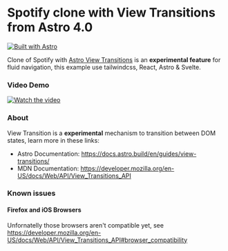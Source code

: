 # Spotify clone with View Transitions from Astro 4.0 
[![Built with Astro](https://astro.badg.es/v2/built-with-astro/tiny.svg)](https://astro.build)

Clone of Spotify with [Astro View Transitions](https://docs.astro.build/en/guides/view-transitions/) is an **experimental feature** for fluid navigation, this example use tailwindcss, React, Astro & Svelte.

### Video Demo
[![Watch the video](https://img.youtube.com/vi/H3QhFpFdxrM/0.jpg)](https://www.youtube.com/watch?v=H3QhFpFdxrM)




### About

View Transition is a **experimental** mechanism to transition between DOM states, learn more in these links:

- Astro Documentation: https://docs.astro.build/en/guides/view-transitions/
- MDN Documentation: https://developer.mozilla.org/en-US/docs/Web/API/View_Transitions_API

### Known issues
#### Firefox and iOS Browsers
Unfornatelly those browsers aren't compatible yet, see
https://developer.mozilla.org/en-US/docs/Web/API/View_Transitions_API#browser_compatibility
